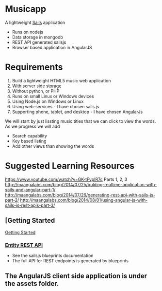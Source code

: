 # Musicapp

A lightweight [Sails](http://sailsjs.org) application
* Runs on nodejs
* Data storage in mongodb
* REST API generated sailsjs
* Browser based application in AngularJS

# Requirements

1. Build a lightweight HTML5 music web application
2. With server side storage
3. Without python, or PHP
4. Runs on small Linux or Windows devices
5. Using Node.js on Windows or Linux
6. Using web-services - I have chosen sails.js
7. Supporting phone, tablet, and desktop - I have chosen AngularJs

We will start by just lissting music titles that we can click to view the words.
As we progress we will add
* Search capability
* Key based listing
* Add other views than showing the words

# Suggested Learning Resources

https://www.youtube.com/watch?v=GK-tFvpIR7c
Parts 1, 2, 3
http://maangalabs.com/blog/2014/07/25/bulding-realtime-application-with-sails-and-angular-part-1/
http://maangalabs.com/blog/2014/07/26/generating-rest-api-with-sails-js-part-2/
http://maangalabs.com/blog/2014/08/01/using-angular-js-with-sails-js-rest-apis-part-3/


## [Getting Started
[Getting Started](https://github.com/spopp/musicapp/blob/master/gettingstarted.md)

### [Entity REST API](https://github.com/spopp/musicapp/blob/master/api.md)

* See the sailsjs blueprints documentation
* The full API for REST endpoints is generated by blueprints


## The AngularJS client side application is under the assets folder.


